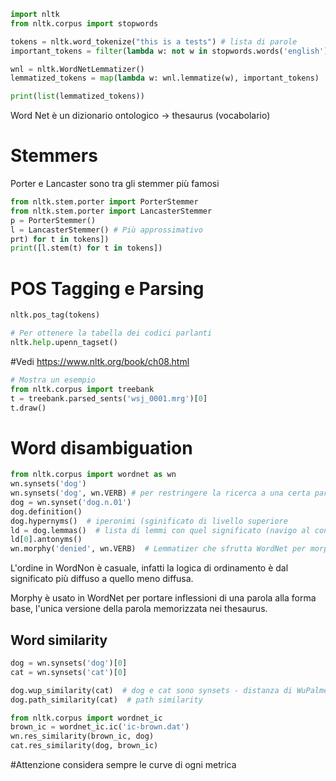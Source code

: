 ```python
import nltk
from nltk.corpus import stopwords

tokens = nltk.word_tokenize("this is a tests") # lista di parole
important_tokens = filter(lambda w: not w in stopwords.words('english'), tokens)

wnl = nltk.WordNetLemmatizer()
lemmatized_tokens = map(lambda w: wnl.lemmatize(w), important_tokens)

print(list(lemmatized_tokens))
```

Word Net è un dizionario ontologico -> thesaurus (vocabolario)

# Stemmers
Porter e Lancaster sono tra gli stemmer più famosi
```python
from nltk.stem.porter import PorterStemmer
from nltk.stem.porter import LancasterStemmer
p = PorterStemmer()
l = LancasterStemmer() # Più approssimativo
prt) for t in tokens])
print([l.stem(t) for t in tokens])
```

# POS Tagging e Parsing
```python
nltk.pos_tag(tokens)

# Per ottenere la tabella dei codici parlanti
nltk.help.upenn_tagset()
```

#Vedi https://www.nltk.org/book/ch08.html

```python
# Mostra un esempio
from nltk.corpus import treebank
t = treebank.parsed_sents('wsj_0001.mrg')[0]
t.draw()
```

# Word disambiguation
```python
from nltk.corpus import wordnet as wn
wn.synsets('dog')
wn.synsets('dog', wn.VERB) # per restringere la ricerca a una certa part of speech
dog = wn.synset('dog.n.01')
dog.definition()
dog.hypernyms()  # iperonimi (sginificato di livello superiore
ld = dog.lemmas()  # lista di lemmi con quel significato (navigo al contrario il grafo)
ld[0].antonyms()
wn.morphy('denied', wn.VERB)  # Lemmatizer che sfrutta WordNet per morphing delle parole 
```

L'ordine in WordNon è casuale, infatti la logica di ordinamento è dal significato più diffuso a quello meno diffusa.

Morphy è usato in WordNet per portare inflessioni di una parola alla forma base, l'unica versione della parola memorizzata nei thesaurus.

## Word similarity
```python
dog = wn.synsets('dog')[0]
cat = wn.synsets('cat')[0]

dog.wup_similarity(cat)  # dog e cat sono synsets - distanza di WuPalmer
dog.path_similarity(cat)  # path similarity

from nltk.corpus import wordnet_ic
brown_ic = wordnet_ic.ic('ic-brown.dat')
wn.res_similarity(brown_ic, dog)
cat.res_similarity(dog, brown_ic)
```

#Attenzione considera sempre le curve di ogni metrica
